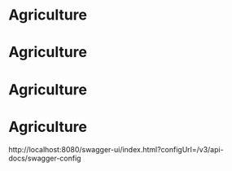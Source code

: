 # Agriculture
# Agriculture
# Agriculture
# Agriculture
http://localhost:8080/swagger-ui/index.html?configUrl=/v3/api-docs/swagger-config